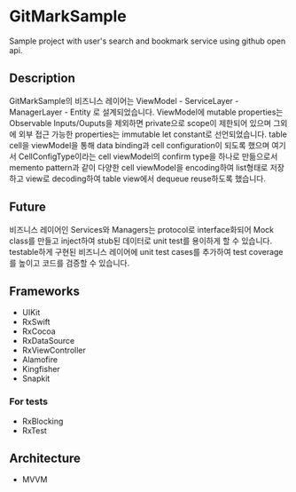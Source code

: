 # GitMarkSample
Sample project with user's search and bookmark service using github open api.

## Description
GitMarkSample의 비즈니스 레이어는 ViewModel - ServiceLayer - ManagerLayer - Entity 로 설계되었습니다.
ViewModel에 mutable properties는 Observable Inputs/Ouputs을 제외하면 private으로 scope이 제한되어 있으며 그외에 외부 접근 가능한 properties는 immutable let constant로 선언되었습니다. table cell을 viewModel을 통해 data binding과 cell configuration이 되도록 했으며 여기서 CellConfigType이라는 cell viewModel의 confirm type을 하나로 만듦으로서 memento pattern과 같이 다양한 cell viewModel을 encoding하여 list형태로 저장하고 view로 decoding하여 table view에서 dequeue reuse하도록 했습니다.

## Future
비즈니스 레이어인 Services와 Managers는 protocol로 interface화되어 Mock class를 만들고 inject하여 stub된 데이터로 unit test를 용이하게 할 수 있습니다. testable하게 구현된 비즈니스 레이어에 unit test cases를 추가하여 test coverage를 높이고 코드를 검증할 수 있습니다.

## Frameworks
- UIKit
- RxSwift
- RxCocoa
- RxDataSource
- RxViewController
- Alamofire
- Kingfisher
- Snapkit
### For tests
- RxBlocking
- RxTest

## Architecture
- MVVM

